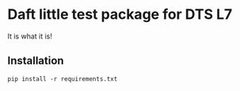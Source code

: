 # Daft little test package for DTS L7

It is what it is!

## Installation

```
pip install -r requirements.txt
```
